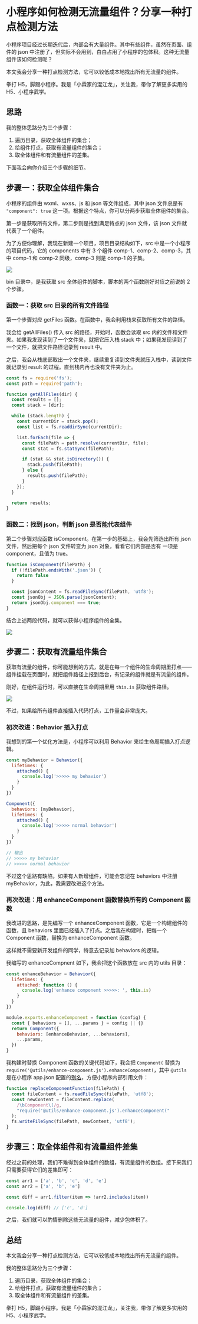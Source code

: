 # 小程序如何检测无流量组件？分享一种打点检测方法

小程序项目经过长期迭代后，内部会有大量组件。其中有些组件，虽然在页面、组件的 json 中注册了，但实际不会用到，白白占用了小程序的包体积。这种无流量组件该如何检测呢？

本文我会分享一种打点检测方法，它可以较低成本地找出所有无流量的组件。

拳打 H5，脚踢小程序。我是「小霖家的混江龙」，关注我，带你了解更多实用的 H5、小程序武学。

## 思路

我的整体思路分为三个步骤：

1. 遍历目录，获取全体组件的集合；
2. 给组件打点，获取有流量组件的集合；
3. 取全体组件和有流量组件的差集。

下面我会向你介绍三个步骤的细节。

## 步骤一：获取全体组件集合

小程序的组件由 wxml、wxss、js 和 json 等文件组成，其中 json 文件总是有 `"component": true` 这一项。根据这个特点，你可以分两步获取全体组件的集合。

第一步是获取所有文件，第二步则是找到满足特点的 json 文件，该 json 文件就代表了一个组件。

为了方便你理解，我现在新建一个项目，项目目录结构如下，src 中是一个小程序的项目代码，它的 components 中有 3 个组件 comp-1、comp-2、comp-3，其中 comp-1 和 comp-2 同级，comp-3 则是 comp-1 的子集。

![](./img/get-all-files.png)

bin 目录中，是我获取 src 全体组件的脚本，脚本的两个函数刚好对应之前说的 2 个步骤。

### 函数一：获取 src 目录的所有文件路径

第一个步骤对应 getFiles 函数。在函数中，我会利用栈来获取所有文件的路径。

我会给 getAllFiles() 传入 src 的路径，开始时，函数会读取 src 内的文件和文件夹。如果我发现读到了一个文件夹，就把它压入栈 stack 中；如果我发现读到了一个文件，就把文件路径记录到 result 中。

之后，我会从栈底部取出一个文件夹，继续重复读到文件夹就压入栈中，读到文件就记录到 result 的过程。直到栈内再也没有文件夹为止。

```js
const fs = require('fs');
const path = require('path');

function getAllFiles(dir) {
  const results = [];
  const stack = [dir];

  while (stack.length) {
    const currentDir = stack.pop();
    const list = fs.readdirSync(currentDir);

    list.forEach(file => {
      const filePath = path.resolve(currentDir, file);
      const stat = fs.statSync(filePath);

      if (stat && stat.isDirectory()) {
        stack.push(filePath);
      } else {
        results.push(filePath);
      }
    });
  }

  return results;
}
```

### 函数二：找到 json，判断 json 是否能代表组件

第二个步骤对应函数 isComponent。在第一步的基础上，我会先筛选出所有 json 文件，然后把每个 json 文件转变为 json 对象，看看它们内部是否有 一项是 component，且值为 true。

```js
function isComponent(filePath) {
  if (!filePath.endsWith('.json')) {
    return false
  }

  const jsonContent = fs.readFileSync(filePath, 'utf8');
  const jsonObj = JSON.parse(jsonContent);
  return jsonObj.component === true;
}
```

结合上述两段代码，就可以获得小程序组件的全集。

![](./img/components.png)

## 步骤二：获取有流量组件集合

获取有流量的组件，你可能想到的方式，就是在每一个组件的生命周期里打点——组件挂载在页面时，就把组件路径上报到后台，有记录的组件就是有流量的组件。

刚好，在组件运行时，可以直接在生命周期里用 `this.is` 获取组件路径。

![](./img/this.is.png)

不过，如果给所有组件直接插入代码打点，工作量会非常庞大。

### 初次改进：Behavior 插入打点

我想到的第一个优化方法是，小程序可以利用 Behavior 来给生命周期插入打点逻辑。

```js
const myBehavior = Behavior({
  lifetimes: {
    attached() {
      console.log('>>>>> my behavior')
    }
  }
})

Component({
  behaviors: [myBehavior],
  lifetimes: {
    attached() {
      console.log('>>>>> normal behavior')
    }
  }
})

// 输出
// >>>>> my behavior
// >>>>> normal behavior
```

不过这个思路有缺陷，如果有人新增组件，可能会忘记在 behaviors 中注册 myBehavior，为此，我需要改进这个方法。

### 再次改进：用 enhanceComponent 函数替换所有的 Component 函数

我改进的思路，是先编写一个 enhanceComponent 函数，它是一个构建组件的函数，且 behaviors 里面已经插入了打点。之后我在构建时，把每一个 Component 函数，替换为 enhanceComponent 函数。

这样就不需要新开发组件的同学，特意去记录加 behaviors 的逻辑。

我编写的 enhanceCompnent 如下，我会把这个函数放在 src 内的 utils 目录：

```js
const enhanceBehavior = Behavior({
  lifetimes: {
    attached: function () {
      console.log('enhance component >>>>>: ', this.is)
    }
  }
})

module.exports.enhanceComponent = function (config) {
  const { behaviors = [], ...params } = config || {}
  return Component({
    behaviors: [enhanceBehavior, ...behaviors],
    ...params,
  })
}
```

我构建时替换 Component 函数的关键代码如下，我会把 `Component(` 替换为 `require('@utils/enhance-component.js').enhanceComponent(`，其中 `@utils` 是在小程序 app.json 配置的[别名](https://developers.weixin.qq.com/miniprogram/dev/reference/configuration/app.html#resolveAlias )，方便小程序内部引用文件：

```js
function replaceComponentFunction(filePath) {
  const fileContent = fs.readFileSync(filePath, 'utf8');
  const newContent = fileContent.replace(
    /\bComponent\(/g,
    "require('@utils/enhance-component.js').enhanceComponent("
  );
  fs.writeFileSync(filePath, newContent, 'utf8');
}
```

## 步骤三：取全体组件和有流量组件差集

经过之前的处理，我们不难得到全体组件的数组，有流量组件的数组。接下来我们只需要获得它们的差集即可：

```js
const arr1 = ['a', 'b', 'c', 'd', 'e']
const arr2 = ['a', 'b', 'e']

const diff = arr1.filter(item => !arr2.includes(item))

console.log(diff) // ['c', 'd']
```

之后，我们就可以酌情删除这些无流量的组件，减少包体积了。

## 总结

本文我会分享一种打点检测方法，它可以较低成本地找出所有无流量的组件。

我的整体思路分为三个步骤：

1. 遍历目录，获取全体组件的集合；
2. 给组件打点，获取有流量组件的集合；
3. 取全体组件和有流量组件的差集。

拳打 H5，脚踢小程序。我是「小霖家的混江龙」，关注我，带你了解更多实用的 H5、小程序武学。
